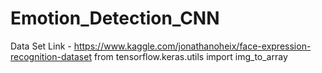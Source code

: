 # Emotion_Detection_CNN

Data Set Link - https://www.kaggle.com/jonathanoheix/face-expression-recognition-dataset
from tensorflow.keras.utils import img_to_array
